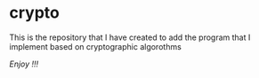 # crypto

This is the repository that I have created to add the program that I implement based on cryptographic algorothms

*Enjoy !!!*